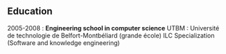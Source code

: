 Education
----------

2005-2008
: **Engineering school in computer science**
UTBM : Université de technologie de Belfort-Montbéliard (grande école)
ILC Specialization (Software and knowledge engineering)


